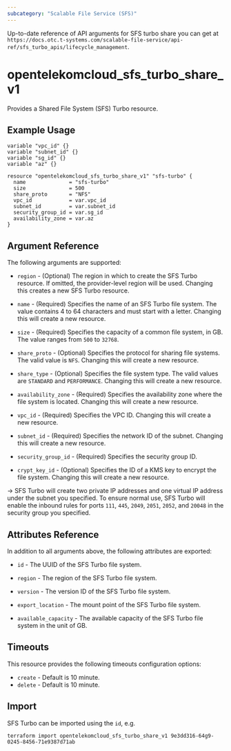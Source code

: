 ```yaml
---
subcategory: "Scalable File Service (SFS)"
---
```


Up-to-date reference of API arguments for SFS turbo share you can get at
`https://docs.otc.t-systems.com/scalable-file-service/api-ref/sfs_turbo_apis/lifecycle_management`.

# opentelekomcloud_sfs_turbo_share_v1

Provides a Shared File System (SFS) Turbo resource.

## Example Usage

```hcl
variable "vpc_id" {}
variable "subnet_id" {}
variable "sg_id" {}
variable "az" {}

resource "opentelekomcloud_sfs_turbo_share_v1" "sfs-turbo" {
  name              = "sfs-turbo"
  size              = 500
  share_proto       = "NFS"
  vpc_id            = var.vpc_id
  subnet_id         = var.subnet_id
  security_group_id = var.sg_id
  availability_zone = var.az
}
```

## Argument Reference
The following arguments are supported:

* `region` - (Optional) The region in which to create the SFS Turbo resource. If omitted, the
  provider-level region will be used. Changing this creates a new SFS Turbo resource.

* `name` - (Required) Specifies the name of an SFS Turbo file system. The value contains 4 to 64
  characters and must start with a letter. Changing this will create a new resource.

* `size` - (Required) Specifies the capacity of a common file system, in GB. The value ranges
  from `500` to `32768`.

* `share_proto` - (Optional) Specifies the protocol for sharing file systems. The valid value is `NFS`.
  Changing this will create a new resource.

* `share_type` - (Optional) Specifies the file system type. The valid values are `STANDARD` and `PERFORMANCE`.
  Changing this will create a new resource.

* `availability_zone` - (Required) Specifies the availability zone where the file system is located.
  Changing this will create a new resource.

* `vpc_id` - (Required) Specifies the VPC ID. Changing this will create a new resource.

* `subnet_id` - (Required) Specifies the network ID of the subnet. Changing this will create a new resource.

* `security_group_id` - (Required) Specifies the security group ID.

* `crypt_key_id` - (Optional) Specifies the ID of a KMS key to encrypt the file system.
  Changing this will create a new resource.

-> SFS Turbo will create two private IP addresses and one virtual IP address under the subnet you specified.
To ensure normal use, SFS Turbo will enable the inbound rules for ports `111`, `445`, `2049`, `2051`, `2052`,
and `20048` in the security group you specified.

## Attributes Reference

In addition to all arguments above, the following attributes are exported:

* `id` - The UUID of the SFS Turbo file system.

* `region` - The region of the SFS Turbo file system.

* `version` - The version ID of the SFS Turbo file system.

* `export_location` - The mount point of the SFS Turbo file system.

* `available_capacity` - The available capacity of the SFS Turbo file system in the unit of GB.


## Timeouts

This resource provides the following timeouts configuration options:
  - `create` - Default is 10 minute.
  - `delete` - Default is 10 minute.

## Import

SFS Turbo can be imported using the `id`, e.g.

```shell
terraform import opentelekomcloud_sfs_turbo_share_v1 9e3dd316-64g9-0245-8456-71e9387d71ab
```
